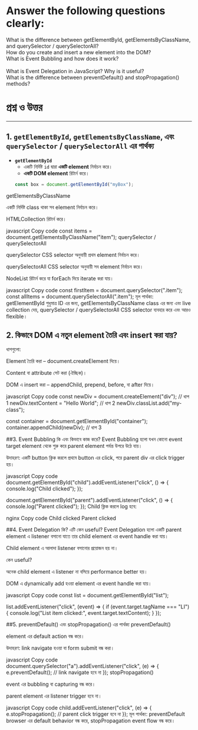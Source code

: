 #  Answer the following questions clearly: <br>
What is the difference between getElementById, getElementsByClassName, and querySelector / querySelectorAll? <br>
How do you create and insert a new element into the DOM? <br>
What is Event Bubbling and how does it work? <br>  
What is Event Delegation in JavaScript? Why is it useful? <br>
What is the difference between preventDefault() and stopPropagation() methods? <br>

প্রশ্ন ও উত্তর <br>
==========

---

## 1. `getElementById`, `getElementsByClassName`, এবং `querySelector` / `querySelectorAll` এর পার্থক্য

- **`getElementById`**  
  - একটি নির্দিষ্ট `id` দ্বারা **একটি element** নির্বাচন করে।  
  - **একটি DOM element** রিটার্ন করে।  
  ```javascript
  const box = document.getElementById("myBox");
getElementsByClassName

একটি নির্দিষ্ট class থাকা সব element নির্বাচন করে।

HTMLCollection রিটার্ন করে।

javascript
Copy code
const items = document.getElementsByClassName("item");
querySelector / querySelectorAll

querySelector CSS selector অনুযায়ী প্রথম element নির্বাচন করে।

querySelectorAll CSS selector অনুযায়ী সব element নির্বাচন করে।

NodeList রিটার্ন করে যা forEach দিয়ে iterate করা যায়।

javascript
Copy code
const firstItem = document.querySelector(".item");
const allItems = document.querySelectorAll(".item");
মূল পার্থক্য:
getElementById শুধুমাত্র ID এর জন্য, getElementsByClassName class এর জন্য এবং live collection দেয়,
querySelector / querySelectorAll CSS selector ব্যবহার করে এবং আরও flexible।

## 2. কিভাবে DOM এ নতুন element তৈরি এবং insert করা যায়?
ধাপগুলো:

Element তৈরি করা – document.createElement দিয়ে।

Content বা attribute সেট করা (ঐচ্ছিক)।

DOM এ insert করা – appendChild, prepend, before, বা after দিয়ে।

javascript
Copy code
const newDiv = document.createElement("div"); // ধাপ 1
newDiv.textContent = "Hello World";          // ধাপ 2
newDiv.classList.add("my-class");

const container = document.getElementById("container");
container.appendChild(newDiv);               // ধাপ 3

##3. Event Bubbling কি এবং কিভাবে কাজ করে?
Event Bubbling হলো যখন কোনো event target element থেকে শুরু করে parent element পর্যন্ত উপরে উঠে যায়।

উদাহরণ: একটি button ক্লিক করলে প্রথমে button এর click, পরে parent div এর click trigger হয়।

javascript
Copy code
document.getElementById("child").addEventListener("click", () => {
  console.log("Child clicked");
});

document.getElementById("parent").addEventListener("click", () => {
  console.log("Parent clicked");
});
Child ক্লিক করলে log হবে:

nginx
Copy code
Child clicked
Parent clicked

##4. Event Delegation কি? এটি কেন useful?
Event Delegation হলো একটি parent element এ listener বসানো যাতে তার child element এর event handle করা যায়।

Child element এ আলাদা listener বসানোর প্রয়োজন হয় না।

কেন useful?

অনেক child element এ listener না বসিয়ে performance better হয়।

DOM এ dynamically add হওয়া element এর event handle করা যায়।

javascript
Copy code
const list = document.getElementById("list");

list.addEventListener("click", (event) => {
  if (event.target.tagName === "LI") {
    console.log("List item clicked:", event.target.textContent);
  }
});

##5. preventDefault() এবং stopPropagation() এর পার্থক্য
preventDefault()

element এর default action বন্ধ করে।

উদাহরণ: link navigate হওয়া বা form submit বন্ধ করা।

javascript
Copy code
document.querySelector("a").addEventListener("click", (e) => {
  e.preventDefault(); // link navigate হবে না
});
stopPropagation()

event এর bubbling বা capturing বন্ধ করে।

parent element এর listener trigger হবে না।

javascript
Copy code
child.addEventListener("click", (e) => {
  e.stopPropagation(); // parent click trigger হবে না
});
মূল পার্থক্য:
preventDefault browser এর default behavior বন্ধ করে,
stopPropagation event flow বন্ধ করে।
